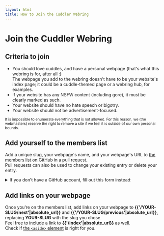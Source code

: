 ```yaml
---
layout: html
title: How to Join the Cuddler Webring
---
```

# Join the Cuddler Webring
## Criteria to join
- You should love cuddles, and have a personal webpage (that's what this webring is for, after all :)  
  The webpage you add to the webring doesn't have to be your website's index page; it could be a cuddle-themed page or a webring hub, for examples.
- If your website has any NSFW content (including gore), it must be clearly marked as such.
- Your website should have no hate speech or bigotry.
- Your website should not be advertisement-focused.

<small>It is impossible to enumerate everything that is not allowed. For this reason, we (the webmasters) reserve the right to remove a site if we feel it is outside of our own personal bounds.</small>

## Add yourself to the members list
Add a unique slug, your webpage's name, and your webpage's URL to [the members list on GitHub]({{site.github_repo_url}}/blob/main/_data/members.csv) in a pull request.  
Pull requests can also be used to change your existing entry or delete your entry.
<details>
<summary>If you don't have a GitHub account, fill out this form instead:</summary>
<form name=signup method=POST data-netlify=true netlify-honeypot=bot>
<label>Slug <input name=slug pattern="[0-9a-z](?:-?[0-9a-z])*" required></label> (ASCII lowercase letters, digits, and hyphen-minuses)<br>
<label>Name <input name=name></label><br>
<label>URL <input name=url type=url></label><br>
<div hidden><label>Leave this blank unless you're spam <input name=bot></label></div>
<input type=submit>
</form>
If you're editing your existing entry, make sure to use the same slug. If you're deleting your existing entry, leave the URL field blank.
</details>

## Add links on your webpage
Once you're on the members list, add links on your webpage to <b>{{'/YOUR-SLUG/next'|absolute_url}}</b> and <b>{{'/YOUR-SLUG/previous'|absolute_url}}</b>, replacing <b>YOUR-SLUG</b> with the slug you chose.  
Feel free to include a link to <b>{{'/index'|absolute_url}}</b> as well.  
Check if [the `<aside>` element](https://html.spec.whatwg.org/multipage/sections.html#the-aside-element) is right for you.
